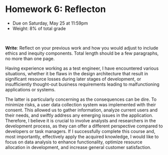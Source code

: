 # Homework 6: Reflecton

- Due on Saturday, May 25 at 11:59pm
- Weight: 8% of total grade

<br>

**Write**: Reflect on your previous work and how you would adjust to include ethics and inequity components. Total length should be a few paragraphs, no more than one page.

Having experience working as a test engineer, I have encountered various situations, whether it be flaws in the design architecture that result in significant resource losses during later stages of development, or insufficiently thought-out business requirements leading to malfunctioning applications or systems.

The latter is particularly concerning as the consequences can be dire. To minimize risks, a user data collection system was implemented with their consent. This allowed us to gather information, analyze current users and their needs, and swiftly address any emerging issues in the application. Therefore, I believe it is crucial to involve analysts and researchers in the development process, as they can offer a different perspective compared to developers or task managers. If I successfully complete this course and, most importantly, effectively apply the acquired knowledge, I would like to focus on data analysis to enhance functionality, optimize resource allocation in development, and increase general customer satisfaction.